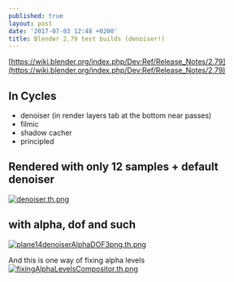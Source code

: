 ```yaml
---
published: true
layout: post
date: '2017-07-03 12:48 +0200'
title: Blender 2.79 test builds (denoiser!)
---
```

[https://wiki.blender.org/index.php/Dev:Ref/Release_Notes/2.79](https://wiki.blender.org/index.php/Dev:Ref/Release_Notes/2.79)

## In Cycles  
- denoiser (in render layers tab at the bottom near passes)
- filmic
- shadow cacher
- principled

## Rendered with only 12 samples + default denoiser  
[![denoiser.th.png](https://cdn.scrot.moe/images/2017/07/03/denoiser.th.png)](https://cdn.scrot.moe/images/2017/07/03/denoiser.png)

## with alpha, dof and such
[![plane14denoiserAlphaDOF3png.th.png](https://cdn.scrot.moe/images/2017/07/03/plane14denoiserAlphaDOF3png.th.png)](https://cdn.scrot.moe/images/2017/07/03/plane14denoiserAlphaDOF3png.png)

And this is one way of fixing alpha levels  
[![fixingAlphaLevelsCompositor.th.png](https://cdn.scrot.moe/images/2017/07/03/fixingAlphaLevelsCompositor.th.png)](https://cdn.scrot.moe/images/2017/07/03/fixingAlphaLevelsCompositor.png)
